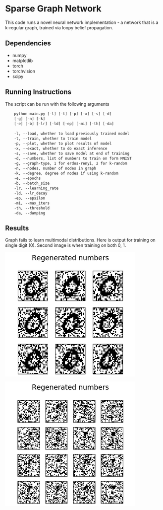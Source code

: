 # Sparse Graph Network
This code runs a novel neural network implementation - a network that is a k-regular graph, trained via loopy belief propagation.

## Dependencies
* numpy
* matplotlib
* torch
* torchvision
* scipy

## Running Instructions

The script can be run with the following arguments

        python main.py [-l] [-t] [-p] [-x] [-s] [-d]
        [-g] [-n] [-k]
        [-e] [-b] [-lr] [-ld] [-ep] [-mi] [-th] [-da]

        -l, --load, whether to load previously trained model
        -t, --train, whether to train model
        -p, --plot, whether to plot results of model
        -x, --exact, whether to do exact inference
        -s, --save, whether to save model at end of training
        -d, --numbers, list of numbers to train on form MNIST
        -g, --graph-type, 1 for erdos-renyi, 2 for k-random
        -n, --nodes, number of nodes in graph
        -k, --degree, degree of nodes if using k-random
        -e, --epochs
        -b, --batch_size
        -lr, --learning_rate
        -ld, --lr_decay
        -ep, --epsilon
        -mi, --max_iters
        -th, --threshold
        -da, --damping
        

## Results

Graph fails to learn multimodal distributions. Here is output for training on single digit (0). Second image is when training on both 0, 1.


![learns single digit](figs/learns_single.png)



![does not learn two digits](figs/no_learns_double.png)
